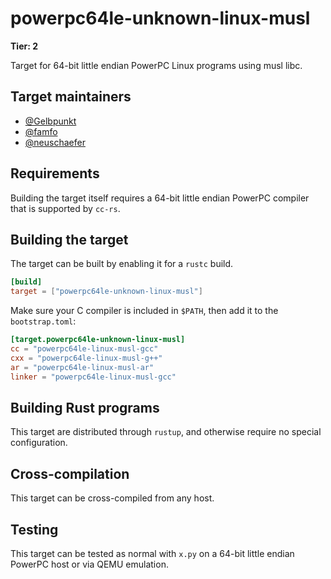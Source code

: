 # powerpc64le-unknown-linux-musl

**Tier: 2**

Target for 64-bit little endian PowerPC Linux programs using musl libc.

## Target maintainers

- [@Gelbpunkt](https://github.com/Gelbpunkt)
- [@famfo](https://github.com/famfo)
- [@neuschaefer](https://github.com/neuschaefer)

## Requirements

Building the target itself requires a 64-bit little endian PowerPC compiler that is supported by `cc-rs`.

## Building the target

The target can be built by enabling it for a `rustc` build.

```toml
[build]
target = ["powerpc64le-unknown-linux-musl"]
```

Make sure your C compiler is included in `$PATH`, then add it to the `bootstrap.toml`:

```toml
[target.powerpc64le-unknown-linux-musl]
cc = "powerpc64le-linux-musl-gcc"
cxx = "powerpc64le-linux-musl-g++"
ar = "powerpc64le-linux-musl-ar"
linker = "powerpc64le-linux-musl-gcc"
```

## Building Rust programs

This target are distributed through `rustup`, and otherwise require no
special configuration.

## Cross-compilation

This target can be cross-compiled from any host.

## Testing

This target can be tested as normal with `x.py` on a 64-bit little endian
PowerPC host or via QEMU emulation.
